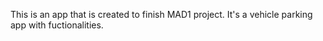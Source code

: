 This is an app that is created to finish MAD1 project. It's a vehicle parking app with fuctionalities.